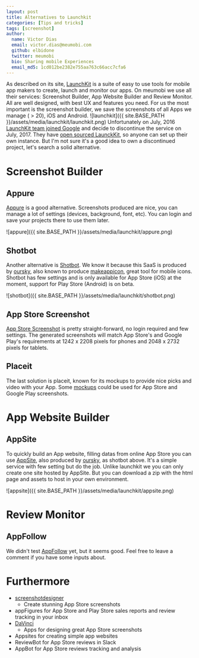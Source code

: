 ```yaml
---
layout: post
title: Alternatives to Launchkit
categories: [Tips and tricks]
tags: [screenshot]
author:
  name: Victor Dias
  email: victor.dias@meumobi.com
  github: elbidone
  twitter: meumobi
  bio: Sharing mobile Experiences
  email_md5: 1cd012be2382e755aa763c66acc7cfa6
---
```

As described on its site, [LaunchKit](https://launchkit.io/) is a suite of easy to use tools for mobile app makers to create, launch and monitor our apps. On meumobi we use all their services: Screenshot Builder, App Website Builder and Review Monitor. 
All are well designed, with best UX and features you need. For us the most important is the screenshot builder, we save the screenshots of all Apps we manage ( > 20), iOS and Android.
![launchkit]({{ site.BASE_PATH }}/assets/media/launchkit/launchkit.png)
Unfortunately on July, 2016 [LaunchKit team joined Google](https://library.launchkit.io/launchkit-joins-google-7e6108a706ab) and decide to discontinue the service on July, 2017. They have [open sourced LaunckKit](https://github.com/launchkit/launchkit), so anyone can set up their own instance. But I'm not sure it's a good idea to own a discontinued project, let's search a solid alternative.

# Screenshot Builder

## Appure
[Appure](https://appure.io/) is a good alternative. Screenshots produced are nice, you can manage a lot of settings (devices, background, font, etc).
You can login and save your projects there to use them later. 

![appure]({{ site.BASE_PATH }}/assets/media/launchkit/appure.png)

## Shotbot
Another alternative is [Shotbot](https://app.shotbot.io/). We know it because this SaaS is produced by [oursky](https://oursky.com/), also known to produce [makeappicon](https://makeappicon.com/), great tool for mobile icons. 
Shotbot has few settings and is only available for App Store (iOS) at the moment, support for Play Store (Android) is on beta.

![shotbot]({{ site.BASE_PATH }}/assets/media/launchkit/shotbot.png)

## App Store Screenshot
[App Store Screenshot](https://www.appstorescreenshot.com) is pretty straight-forward, no login required and few settings.
The generated screenshots will match App Store's and Google Play's requirements at 1242 x 2208 pixels for phones and 2048 x 2732 pixels for tablets.

## Placeit
The last solution is placeit, known for its mockups to provide nice picks and video with your App. Some [mockups](https://placeit.net/stages/flat-screenshot-os-builder-emitting-shadow-app-smartphone) could be used for App Store and Google Play screenshots.

# App Website Builder

## AppSite

To quickly build an App website, filling datas from online App Store you can use [AppSite](https://appsite.skygear.io/), also produced by [oursky](https://oursky.com/), as shotbot above. It's a simple service with few setting but do the job. 
Unlike launchkit we you can only create one site hosted by AppSite. But you can download a zip with the html page and assets to host in your own environment.

![appsite]({{ site.BASE_PATH }}/assets/media/launchkit/appsite.png)

# Review Monitor

## AppFollow
We didn't test [AppFollow](https://appfollow.io/) yet, but it seems good. Feel free to leave a comment if you have some inputs about.

# Furthermore
- [screenshotdesigner](https://screenshotdesigner.com)
  - Create stunning App Store screenshots
- appFigures for App Store and Play Store sales reports and review tracking in your inbox
- [DaVinci](https://www.davinciapps.com/)
  - Apps for designing great App Store screenshots
- Appsites for creating simple app websites
- ReviewBot for App Store reviews in Slack
- AppBot for App Store reviews tracking and analysis